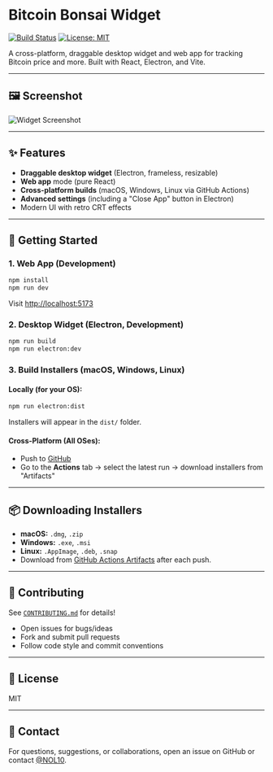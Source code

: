 # Bitcoin Bonsai Widget

[![Build Status](https://github.com/NOL10/bitbon/actions/workflows/electron-builder.yml/badge.svg)](https://github.com/NOL10/bitbon/actions)
[![License: MIT](https://img.shields.io/badge/License-MIT-green.svg)](LICENSE)

A cross-platform, draggable desktop widget and web app for tracking Bitcoin price and more. Built with React, Electron, and Vite.

---

## 🖼️ Screenshot
![Widget Screenshot](public/screenshot.png)

---

## ✨ Features
- **Draggable desktop widget** (Electron, frameless, resizable)
- **Web app** mode (pure React)
- **Cross-platform builds** (macOS, Windows, Linux via GitHub Actions)
- **Advanced settings** (including a "Close App" button in Electron)
- Modern UI with retro CRT effects

---

## 🚀 Getting Started

### 1. **Web App (Development)**
```sh
npm install
npm run dev
```
Visit [http://localhost:5173](http://localhost:5173)

### 2. **Desktop Widget (Electron, Development)**
```sh
npm run build
npm run electron:dev
```

### 3. **Build Installers (macOS, Windows, Linux)**
#### Locally (for your OS):
```sh
npm run electron:dist
```
Installers will appear in the `dist/` folder.

#### Cross-Platform (All OSes):
- Push to [GitHub](https://github.com/NOL10/bitbon)
- Go to the **Actions** tab → select the latest run → download installers from "Artifacts"

---

## 📦 Downloading Installers
- **macOS:** `.dmg`, `.zip`
- **Windows:** `.exe`, `.msi`
- **Linux:** `.AppImage`, `.deb`, `.snap`
- Download from [GitHub Actions Artifacts](https://github.com/NOL10/bitbon/actions) after each push.

---

## 🤝 Contributing
See [`CONTRIBUTING.md`](CONTRIBUTING.md) for details!
- Open issues for bugs/ideas
- Fork and submit pull requests
- Follow code style and commit conventions

---

## 📄 License
MIT

---

## 👋 Contact
For questions, suggestions, or collaborations, open an issue on GitHub or contact [@NOL10](https://github.com/NOL10).
